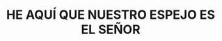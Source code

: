 ---
capo: 0
id: 226
lang: es-es
step: cat
subtitle: ''
tags:
- com
title: HE AQUÍ QUE NUESTRO ESPEJO ES EL SEÑOR
---